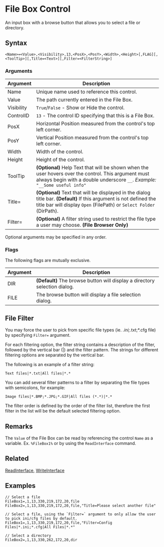 # File Box Control

An input box with a browse button that allows you to select a file or directory.

## Syntax

```pebakery
<Name>=<Value>,<Visibility>,13,<PosX>,<PosY>,<Width>,<Height>[,FLAG][,<ToolTip>][,Title=<Text>][,Filter=<FilterString>]
```

### Arguments

| Argument | Description |
| --- | --- |
| Name | Unique name used to reference this control. |
| Value | The path currently entered in the File Box. |
| Visibility | `True`/`False` - Show or Hide the control. |
| ControlID | `13` - The control ID specifying that this is a File Box. |
| PosX | Horizontal Position measured from the control's top left corner. |
| PosY | Vertical Position measured from the control's top left corner. |
| Width | Width of the control. |
| Height | Height of the control. |
| ToolTip | **(Optional)** Help Text that will be shown when the user hovers over the control. This argument must always begin with a double underscore `__`. *Example:* `"__Some useful info"` |
| Title= | **(Optional)** Text that will be displayed in the dialog title bar. **(Default)** If this argument is not defined the title bar will display `Open` (FilePath) or `Select Folder` (DirPath). |
| Filter= | **(Optional)** A filter string used to restrict the file type a user may choose. **(File Browser Only)** |

Optional arguments may be specified in any order.

### Flags

The following flags are mutually exclusive.

| Argument | Description |
| --- | --- |
| DIR | **(Default)** The browse button will display a directory selection dialog. |
| FILE | The browse button will display a file selection dialog. |

## File Filter

You may force the user to pick from specific file types (ie. *.ini;*.txt;*.cfg file) by specifying `Filter=` argument.

For each filtering option, the filter string contains a description of the filter, followed by the vertical bar (|) and the filter pattern. The strings for different filtering options are separated by the vertical bar.

The following is an example of a filter string:

`Text files|*.txt|All files|*.*`

You can add several filter patterns to a filter by separating the file types with semicolons, for example:

`Image files|*.BMP;*.JPG;*.GIF|All files (*.*)|*.*`

The filter order is defined by the order of the filter list, therefore the first filter in the list will be the default selected filtering option.

## Remarks

The `Value` of the File Box can be read by referencing the control `Name` as a variable. Ex. `%FileBox1%` or by using the `ReadInterface` command.

## Related

[ReadInterface](../Commands/Interface/ReadInterface.md), [WriteInterface](../Commands/Interface/WriteInterface.md)

## Examples

```pebakery
// Select a file
FileBox1=,1,13,330,219,172,20,file
FileBox2=,1,13,330,219,172,20,file,"Title=Please select another file"

// Select a file, using the `Filter=` argument to only allow the user to pick ini/cfg files by default.
FileBox1=,1,13,330,219,172,20,file,"Filter=Config Files|*.ini;*.cfg|All Files|*.*"

// Select a directory
FileBox2=,1,13,330,262,172,20,dir
```